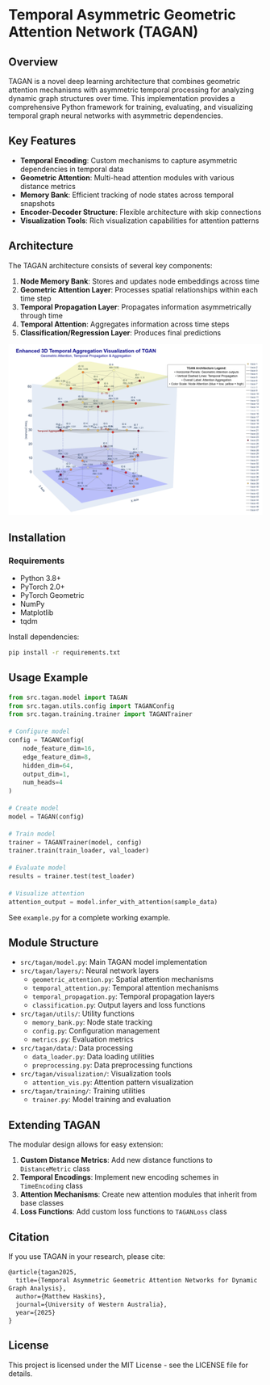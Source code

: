 # Temporal Asymmetric Geometric Attention Network (TAGAN)

## Overview

TAGAN is a novel deep learning architecture that combines geometric attention mechanisms with asymmetric temporal processing for analyzing dynamic graph structures over time. This implementation provides a comprehensive Python framework for training, evaluating, and visualizing temporal graph neural networks with asymmetric dependencies.

## Key Features

- **Temporal Encoding**: Custom mechanisms to capture asymmetric dependencies in temporal data
- **Geometric Attention**: Multi-head attention modules with various distance metrics
- **Memory Bank**: Efficient tracking of node states across temporal snapshots
- **Encoder-Decoder Structure**: Flexible architecture with skip connections
- **Visualization Tools**: Rich visualization capabilities for attention patterns

## Architecture

The TAGAN architecture consists of several key components:

1. **Node Memory Bank**: Stores and updates node embeddings across time
2. **Geometric Attention Layer**: Processes spatial relationships within each time step
3. **Temporal Propagation Layer**: Propagates information asymmetrically through time
4. **Temporal Attention**: Aggregates information across time steps
5. **Classification/Regression Layer**: Produces final predictions

![alt text](visualizations/3D-Temporal-Aggregation-Visualisation-of-TAGAN.png)
## Installation

### Requirements

- Python 3.8+
- PyTorch 2.0+
- PyTorch Geometric
- NumPy
- Matplotlib
- tqdm

Install dependencies:

```bash
pip install -r requirements.txt
```

## Usage Example

```python
from src.tagan.model import TAGAN
from src.tagan.utils.config import TAGANConfig
from src.tagan.training.trainer import TAGANTrainer

# Configure model
config = TAGANConfig(
    node_feature_dim=16,
    edge_feature_dim=8,
    hidden_dim=64,
    output_dim=1,
    num_heads=4
)

# Create model
model = TAGAN(config)

# Train model
trainer = TAGANTrainer(model, config)
trainer.train(train_loader, val_loader)

# Evaluate model
results = trainer.test(test_loader)

# Visualize attention
attention_output = model.infer_with_attention(sample_data)
```

See `example.py` for a complete working example.

## Module Structure

- `src/tagan/model.py`: Main TAGAN model implementation
- `src/tagan/layers/`: Neural network layers
  - `geometric_attention.py`: Spatial attention mechanisms
  - `temporal_attention.py`: Temporal attention mechanisms
  - `temporal_propagation.py`: Temporal propagation layers
  - `classification.py`: Output layers and loss functions
- `src/tagan/utils/`: Utility functions
  - `memory_bank.py`: Node state tracking
  - `config.py`: Configuration management
  - `metrics.py`: Evaluation metrics
- `src/tagan/data/`: Data processing
  - `data_loader.py`: Data loading utilities
  - `preprocessing.py`: Data preprocessing functions
- `src/tagan/visualization/`: Visualization tools
  - `attention_vis.py`: Attention pattern visualization
- `src/tagan/training/`: Training utilities
  - `trainer.py`: Model training and evaluation

## Extending TAGAN

The modular design allows for easy extension:

1. **Custom Distance Metrics**: Add new distance functions to `DistanceMetric` class
2. **Temporal Encodings**: Implement new encoding schemes in `TimeEncoding` class
3. **Attention Mechanisms**: Create new attention modules that inherit from base classes
4. **Loss Functions**: Add custom loss functions to `TAGANLoss` class

## Citation

If you use TAGAN in your research, please cite:

```
@article{tagan2025,
  title={Temporal Asymmetric Geometric Attention Networks for Dynamic Graph Analysis},
  author={Matthew Haskins},
  journal={University of Western Australia},
  year={2025}
}
```

## License

This project is licensed under the MIT License - see the LICENSE file for details.